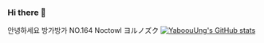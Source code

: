 ### Hi there 👋

안녕하세요 방가방가
NO.164 Noctowl ヨルノズク
[![YaboouUng's GitHub stats](https://github-readme-stats.vercel.app/api?username=yabooung)](https://github.com/anuraghazra/github-readme-stats)
<!--
**yabooung/yabooung** is a ✨ _special_ ✨ repository because its `README.md` (this file) appears on your GitHub profile.

Here are some ideas to get you started:

- 🔭 I’m currently working on ...
- 🌱 I’m currently learning ...
- 👯 I’m looking to collaborate on ...
- 🤔 I’m looking for help with ...
- 💬 Ask me about ...
- 📫 How to reach me: ...
- 😄 Pronouns: ...
- ⚡ Fun fact: ...
-->
